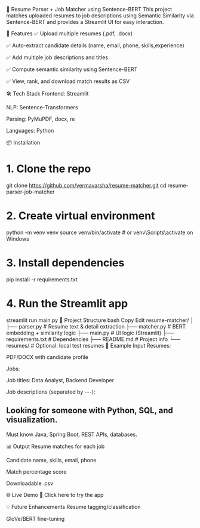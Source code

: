 
📄 Resume Parser + Job Matcher using Sentence-BERT
This project matches uploaded resumes to job descriptions using Semantic Similarity via Sentence-BERT and provides a Streamlit UI for easy interaction.

🚀 Features
✅ Upload multiple resumes (.pdf, .docx)

✅ Auto-extract candidate details (name, email, phone, skills,experience)

✅ Add multiple job descriptions and titles

✅ Compute semantic similarity using Sentence-BERT

✅ View, rank, and download match results as CSV


🛠️ Tech Stack
Frontend: Streamlit

NLP: Sentence-Transformers

Parsing: PyMuPDF, docx, re

Languages: Python

📦 Installation

# 1. Clone the repo
git clone https://github.com/vermavarsha/resume-matcher.git
cd resume-parser-job-matcher

# 2. Create virtual environment
python -m venv venv
source venv/bin/activate   # or venv\Scripts\activate on Windows

# 3. Install dependencies
pip install -r requirements.txt

# 4. Run the Streamlit app
streamlit run main.py
📂 Project Structure
bash
Copy
Edit
resume-matcher/
│
├── parser.py              # Resume text & detail extraction
├── matcher.py             # BERT embedding + similarity logic
├── main.py                # UI logic (Streamlit)
├── requirements.txt       # Dependencies
├── README.md              # Project info
└── resumes/               # Optional: local test resumes
📄 Example Input
Resumes:

PDF/DOCX with candidate profile

Jobs:

Job titles: Data Analyst, Backend Developer

Job descriptions (separated by ---):

Looking for someone with Python, SQL, and visualization.
---
Must know Java, Spring Boot, REST APIs, databases.

📊 Output
Resume matches for each job

Candidate name, skills, email, phone

Match percentage score

Downloadable .csv

🌐 Live Demo
🔗 Click here to try the app

💡 Future Enhancements
Resume tagging/classification

GloVe/BERT fine-tuning


